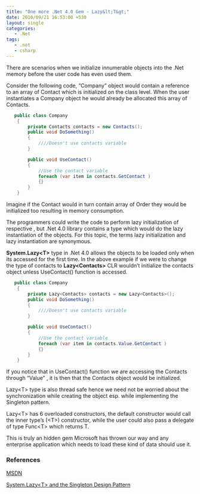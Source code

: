 ```yaml
---
title: "One more .Net 4.0 Gem - Lazy&lt;T&gt;"
date: 2010/09/21 16:53:00 +530
layout: single
categories: 
   - .Net
tags:
   - .net
   - csharp
---
```


There are scenarios when we initialize innumerable objects into the .Net memory before the user code has even used them.

Consider the following code, “Company” object would contain a reference to an array of Contact which is initialized on the class level. When the user instantiates a Company object he would already be allocated this array of Contacts.

```csharp
   public class Company
    {
        private Contacts contacts = new Contacts();
        public void DoSomething()
        {
            ////Doesn't use contacts variable
        }

        public void UseContact()
        {
            //Use the contact variable
            foreach (var item in contacts.GetContact )
            {}
        }
    }
```

Imagine if the Contact would in turn contain array of Order they would be initialized too resulting in memory consumption.

The programmers could write the code to perform lazy initialization of respective , but .Net 4.0 library contains a type which would do the lazy instantiation of the objects. For this topic, the terms lazy initialization and lazy instantiation are synonymous.

**System.Lazy&lt;T&gt;** type in .Net 4.0 allows the objects to be loaded only when its accessed for the first time. In the above example if we were to change the type of contacts to **Lazy&lt;Contacts&gt;** CLR wouldn’t initialize the contacts object unless UseContact() function is accessed.

```csharp
   public class Company
    {
        private Lazy<Contacts> contacts = new Lazy<Contacts>();
        public void DoSomething()
        {
            ////Doesn't use contacts variable
        }

        public void UseContact()
        {
            //Use the contact variable
            foreach (var item in contacts.Value.GetContact )
            {}
        }
    }
```

If you notice that in UseContact() function we are accessing the Contacts through “Value” , it is then that the Contacts object would be initialized.

Lazy&lt;T&gt; type is also thread safe hence we need not be worried about the synchronization while creating the object esp. while implementing the Singleton pattern.

Lazy&lt;T&gt; has 6 overloaded constructors, the default constructor would call the inner type’s (&lt;T&gt;)  constructor, while the user could also pass a delegate of type Func&lt;T&gt; which returns T.

This is truly an hidden gem Microsoft has thrown our way and any enterprise application which needs to load these kind of data should use it.

### References
[MSDN](http://msdn.microsoft.com/en-us/library/dd642331.aspx)

[System.Lazy&lt;T&gt; and the Singleton Design Pattern](http://geekswithblogs.net/BlackRabbitCoder/archive/2010/05/19/c-system.lazylttgt-and-the-singleton-design-pattern.aspx)